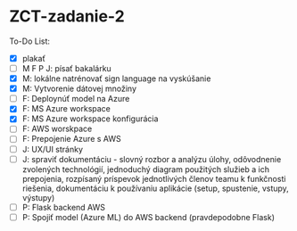 # ZCT-zadanie-2
To-Do List:
  - [x] plakať
  - [ ] M F P J: písať bakalárku
  - [x] M: lokálne natrénovať sign language na vyskúšanie
  - [x] M: Vytvorenie dátovej množiny
  - [ ] F: Deploynúť model na Azure
  - [x] F: MS Azure workspace
  - [x] F: MS Azure workspace konfigurácia
  - [ ] F: AWS worskpace
  - [ ] F: Prepojenie Azure s AWS
  - [ ] J: UX/UI stránky
  - [ ] J: spraviť dokumentáciu - slovný rozbor a analýzu úlohy, odôvodnenie zvolených technológií, jednoduchý diagram použitých služieb a ich prepojenia, rozpísaný príspevok               jednotlivých členov teamu k funkčnosti riešenia, dokumentáciu k používaniu aplikácie (setup, spustenie, vstupy, výstupy)
  - [ ] P: Flask backend AWS
  - [ ] P: Spojiť model (Azure ML) do AWS backend (pravdepodobne Flask)
